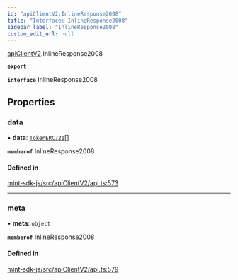 ```yaml
---
id: "apiClientV2.InlineResponse2008"
title: "Interface: InlineResponse2008"
sidebar_label: "InlineResponse2008"
custom_edit_url: null
---
```


[apiClientV2](../modules/apiClientV2).InlineResponse2008

**`export`**

**`interface`** InlineResponse2008

## Properties

### data

• **data**: [`TokenERC721`](.TokenERC721)[]

**`memberof`** InlineResponse2008

#### Defined in

[mint-sdk-js/src/apiClientV2/api.ts:573](https://github.com/KyuzanInc/mint-sdk-js/blob/d2ac52e/src/apiClientV2/api.ts#L573)

___

### meta

• **meta**: `object`

**`memberof`** InlineResponse2008

#### Defined in

[mint-sdk-js/src/apiClientV2/api.ts:579](https://github.com/KyuzanInc/mint-sdk-js/blob/d2ac52e/src/apiClientV2/api.ts#L579)
